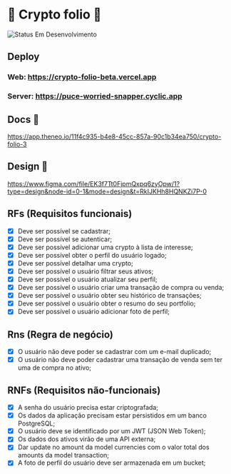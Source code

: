 # 🚧 Crypto folio 🚧
<img alt="Status Em Desenvolvimento" src="https://img.shields.io/badge/STATUS-EM%20DESENVOLVIMENTO-green">

## Deploy
### Web: https://crypto-folio-beta.vercel.app
### Server: https://puce-worried-snapper.cyclic.app

## Docs 📕
https://app.theneo.io/11f4c935-b4e8-45cc-857a-90c1b34ea750/crypto-folio-3

## Design 🎨
https://www.figma.com/file/EK3f7Tt0FjpmQxpq6zyOpw/1?type=design&node-id=0-1&mode=design&t=RkIJKHh8HQNKZi7P-0

## RFs (Requisitos funcionais)

- [x] Deve ser possível se cadastrar;
- [x] Deve ser possível se autenticar;
- [x] Deve ser possível adicionar uma crypto à lista de interesse;
- [x] Deve ser possível obter o perfil do usuário logado;
- [x] Deve ser possível detalhar uma crypto;
- [x] Deve ser possível o usuário filtrar seus ativos;
- [x] Deve ser possível o usuário atualizar seu perfil;
- [x] Deve ser possível o usuário criar uma transação de compra ou venda;
- [x] Deve ser possível o usuário obter seu histórico de transações;
- [x] Deve ser possível o usuário obter o resumo do seu portfolio;
- [x] Deve ser possível o usuário adicionar foto de perfil;

## Rns (Regra de negócio)

- [x] O usuário não deve poder se cadastrar com um e-mail duplicado;
- [x] O usuário não deve poder cadastrar uma transação de venda sem ter uma de compra no ativo;

## RNFs (Requisitos não-funcionais)

- [x] A senha do usuário precisa estar criptografada;
- [x] Os dados da aplicação precisam estar persistidos em um banco PostgreSQL;
- [x] O usuário deve se identificado por um JWT (JSON Web Token);
- [x] Os dados dos ativos virão de uma API externa;
- [x] Dar update no amount da model currencies com o valor total dos amounts da model transaction;
- [x] A foto de perfil do usuário deve ser armazenada em um bucket;
